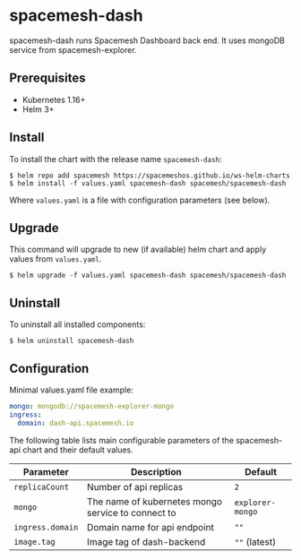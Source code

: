 # spacemesh-dash

spacemesh-dash runs Spacemesh Dashboard back end. It uses mongoDB service
from spacemesh-explorer.

## Prerequisites

- Kubernetes 1.16+
- Helm 3+

## Install

To install the chart with the release name `spacemesh-dash`:

```console
$ helm repo add spacemesh https://spacemeshos.github.io/ws-helm-charts
$ helm install -f values.yaml spacemesh-dash spacemesh/spacemesh-dash
```

Where `values.yaml` is a file with configuration parameters (see below).

## Upgrade

This command will upgrade to new (if available) helm chart and apply values
from `values.yaml`.

```console
$ helm upgrade -f values.yaml spacemesh-dash spacemesh/spacemesh-dash
```

## Uninstall

To uninstall all installed components:

```console
$ helm uninstall spacemesh-dash
```

## Configuration

Minimal values.yaml file example:

```yaml
mongo: mongodb://spacemesh-explorer-mongo
ingress:
  domain: dash-api.spacemesh.io
```

The following table lists main configurable parameters of the spacemesh-api
chart and their default values.

| Parameter | Description | Default |
| --------- | ----------- | ------- |
| `replicaCount`  | Number of api replicas  | `2` |
| `mongo` | The name of kubernetes mongo service to connect to | `explorer-mongo` |
| `ingress.domain` | Domain name for api endpoint | `""` |
| `image.tag` | Image tag of dash-backend | `""` (latest) |
